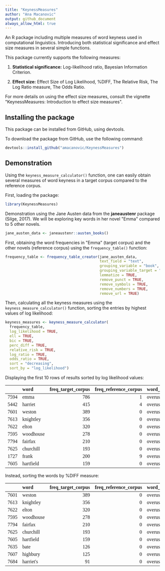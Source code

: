 ```yaml
---
title: "KeynessMeasures"
author: "Ana Macanovic"
output: github_document
always_allow_html: true
---
```




An R package including multiple measures of word keyness used in computational
linguistics. Introducing both statistical significance and effect size
measures in several simple functions.


This package currently supports the following measures:

1.  **Statistical significance:** Log-likelihood ratio, Bayesian Information Criterion.

2.  **Effect size:** Effect Size of Log Likelihood, %DIFF, The Relative Risk,
The Log Ratio measure, The Odds Ratio.

For more details on using the effect size measures, consult the vignette 
"KeynessMeasures: Introduction to effect size measures". 

## Installing the package

This package can be installed from GitHub, using devtools. 

To download the package from GitHub, use the following command:

```r
devtools::install_github("amacanovic/KeynessMeasures")
```

## Demonstration

Using the `keyness_measure_calculator()` function, one can easily obtain
several measures of word keyness in a target corpus compared to the 
reference corpus.

First, loading the package:

```r
library(KeynessMeasures)
```


Demonstration using the Jane Austen data from the **janeaustenr** package (Silge, 2017).
We will be exploring key words in her novel "Emma" compared to 5 other novels.

```r
jane_austen_data <- janeaustenr::austen_books()
```

First, obtaining the word frequencies in "Emma" (target corpus) and the other
novels (reference corpus) using the `frequency_table()` function:

```r
frequency_table <- frequency_table_creator(jane_austen_data,
                                           text_field = "text",
                                           grouping_variable = "book",
                                           grouping_variable_target = "Emma",
                                           lemmatize = TRUE,
                                           remove_punct = TRUE,
                                           remove_symbols = TRUE,
                                           remove_numbers = TRUE,
                                           remove_url = TRUE)
```

Then, calculating all the keyness measures using the `keyness_measure_calculator()` function,
sorting the entries by highest values of log likelihood:


```r
keyness_measures <- keyness_measure_calculator(
  frequency_table,
  log_likelihood = TRUE,
  ell = TRUE,
  bic = TRUE,
  perc_diff = TRUE,
  relative_risk = TRUE,
  log_ratio = TRUE,
  odds_ratio = TRUE,
  sort = "decreasing",
  sort_by = "log_likelihood")
```

Displaying the first 10 rows of results sorted by log likelihood values:
<table class=" lightable-classic" style="font-family: Cambria; width: auto !important; margin-left: auto; margin-right: auto;">
 <thead>
  <tr>
   <th style="text-align:left;">   </th>
   <th style="text-align:left;"> word </th>
   <th style="text-align:right;"> freq_target_corpus </th>
   <th style="text-align:right;"> freq_reference_corpus </th>
   <th style="text-align:left;"> word_use </th>
   <th style="text-align:right;"> log_likelihood </th>
   <th style="text-align:right;"> ell </th>
   <th style="text-align:right;"> bic </th>
   <th style="text-align:right;"> perc_diff </th>
   <th style="text-align:right;"> relative_risk </th>
   <th style="text-align:right;"> log_ratio </th>
   <th style="text-align:right;"> odds_ratio </th>
  </tr>
 </thead>
<tbody>
  <tr>
   <td style="text-align:left;"> 7594 </td>
   <td style="text-align:left;"> emma </td>
   <td style="text-align:right;"> 786 </td>
   <td style="text-align:right;"> 1 </td>
   <td style="text-align:left;"> overuse </td>
   <td style="text-align:right;"> 2350.3189 </td>
   <td style="text-align:right;"> 0.0006281 </td>
   <td style="text-align:right;"> 2336.8255 </td>
   <td style="text-align:right;"> 2.751670e+05 </td>
   <td style="text-align:right;"> 2752.6701 </td>
   <td style="text-align:right;"> 11.426616 </td>
   <td style="text-align:right;"> 2766.17371 </td>
  </tr>
  <tr>
   <td style="text-align:left;"> 5442 </td>
   <td style="text-align:left;"> harriet </td>
   <td style="text-align:right;"> 415 </td>
   <td style="text-align:right;"> 4 </td>
   <td style="text-align:left;"> overuse </td>
   <td style="text-align:right;"> 1205.6112 </td>
   <td style="text-align:right;"> 0.0003670 </td>
   <td style="text-align:right;"> 1192.1178 </td>
   <td style="text-align:right;"> 3.623455e+04 </td>
   <td style="text-align:right;"> 363.3455 </td>
   <td style="text-align:right;"> 8.505198 </td>
   <td style="text-align:right;"> 364.28214 </td>
  </tr>
  <tr>
   <td style="text-align:left;"> 7601 </td>
   <td style="text-align:left;"> weston </td>
   <td style="text-align:right;"> 389 </td>
   <td style="text-align:right;"> 0 </td>
   <td style="text-align:left;"> overuse </td>
   <td style="text-align:right;"> 1170.5395 </td>
   <td style="text-align:right;"> 0.0003623 </td>
   <td style="text-align:right;"> 1157.0461 </td>
   <td style="text-align:right;"> 2.416870e+17 </td>
   <td style="text-align:right;"> Inf </td>
   <td style="text-align:right;"> 11.411857 </td>
   <td style="text-align:right;"> Inf </td>
  </tr>
  <tr>
   <td style="text-align:left;"> 7613 </td>
   <td style="text-align:left;"> knightley </td>
   <td style="text-align:right;"> 356 </td>
   <td style="text-align:right;"> 0 </td>
   <td style="text-align:left;"> overuse </td>
   <td style="text-align:right;"> 1071.2392 </td>
   <td style="text-align:right;"> 0.0003383 </td>
   <td style="text-align:right;"> 1057.7458 </td>
   <td style="text-align:right;"> 2.211840e+17 </td>
   <td style="text-align:right;"> Inf </td>
   <td style="text-align:right;"> 11.283964 </td>
   <td style="text-align:right;"> Inf </td>
  </tr>
  <tr>
   <td style="text-align:left;"> 7622 </td>
   <td style="text-align:left;"> elton </td>
   <td style="text-align:right;"> 320 </td>
   <td style="text-align:right;"> 0 </td>
   <td style="text-align:left;"> overuse </td>
   <td style="text-align:right;"> 962.9117 </td>
   <td style="text-align:right;"> 0.0003117 </td>
   <td style="text-align:right;"> 949.4183 </td>
   <td style="text-align:right;"> 1.988170e+17 </td>
   <td style="text-align:right;"> Inf </td>
   <td style="text-align:right;"> 11.130159 </td>
   <td style="text-align:right;"> Inf </td>
  </tr>
  <tr>
   <td style="text-align:left;"> 7595 </td>
   <td style="text-align:left;"> woodhouse </td>
   <td style="text-align:right;"> 278 </td>
   <td style="text-align:right;"> 0 </td>
   <td style="text-align:left;"> overuse </td>
   <td style="text-align:right;"> 836.5295 </td>
   <td style="text-align:right;"> 0.0002800 </td>
   <td style="text-align:right;"> 823.0361 </td>
   <td style="text-align:right;"> 1.727223e+17 </td>
   <td style="text-align:right;"> Inf </td>
   <td style="text-align:right;"> 10.927172 </td>
   <td style="text-align:right;"> Inf </td>
  </tr>
  <tr>
   <td style="text-align:left;"> 7794 </td>
   <td style="text-align:left;"> fairfax </td>
   <td style="text-align:right;"> 210 </td>
   <td style="text-align:right;"> 0 </td>
   <td style="text-align:left;"> overuse </td>
   <td style="text-align:right;"> 631.9108 </td>
   <td style="text-align:right;"> 0.0002269 </td>
   <td style="text-align:right;"> 618.4174 </td>
   <td style="text-align:right;"> 1.304737e+17 </td>
   <td style="text-align:right;"> Inf </td>
   <td style="text-align:right;"> 10.522476 </td>
   <td style="text-align:right;"> Inf </td>
  </tr>
  <tr>
   <td style="text-align:left;"> 7625 </td>
   <td style="text-align:left;"> churchill </td>
   <td style="text-align:right;"> 193 </td>
   <td style="text-align:right;"> 0 </td>
   <td style="text-align:left;"> overuse </td>
   <td style="text-align:right;"> 580.7561 </td>
   <td style="text-align:right;"> 0.0002133 </td>
   <td style="text-align:right;"> 567.2627 </td>
   <td style="text-align:right;"> 1.199115e+17 </td>
   <td style="text-align:right;"> Inf </td>
   <td style="text-align:right;"> 10.400688 </td>
   <td style="text-align:right;"> Inf </td>
  </tr>
  <tr>
   <td style="text-align:left;"> 1727 </td>
   <td style="text-align:left;"> frank </td>
   <td style="text-align:right;"> 200 </td>
   <td style="text-align:right;"> 9 </td>
   <td style="text-align:left;"> overuse </td>
   <td style="text-align:right;"> 532.1223 </td>
   <td style="text-align:right;"> 0.0001913 </td>
   <td style="text-align:right;"> 518.6289 </td>
   <td style="text-align:right;"> 7.682500e+03 </td>
   <td style="text-align:right;"> 77.8250 </td>
   <td style="text-align:right;"> 6.282162 </td>
   <td style="text-align:right;"> 77.92058 </td>
  </tr>
  <tr>
   <td style="text-align:left;"> 7605 </td>
   <td style="text-align:left;"> hartfield </td>
   <td style="text-align:right;"> 159 </td>
   <td style="text-align:right;"> 0 </td>
   <td style="text-align:left;"> overuse </td>
   <td style="text-align:right;"> 478.4467 </td>
   <td style="text-align:right;"> 0.0001852 </td>
   <td style="text-align:right;"> 464.9533 </td>
   <td style="text-align:right;"> 9.878722e+16 </td>
   <td style="text-align:right;"> Inf </td>
   <td style="text-align:right;"> 10.121113 </td>
   <td style="text-align:right;"> Inf </td>
  </tr>
</tbody>
</table>
Instead, sorting the words by %DIFF measure:

<table class=" lightable-classic" style="font-family: Cambria; width: auto !important; margin-left: auto; margin-right: auto;">
 <thead>
  <tr>
   <th style="text-align:left;">   </th>
   <th style="text-align:left;"> word </th>
   <th style="text-align:right;"> freq_target_corpus </th>
   <th style="text-align:right;"> freq_reference_corpus </th>
   <th style="text-align:left;"> word_use </th>
   <th style="text-align:right;"> log_likelihood </th>
   <th style="text-align:right;"> ell </th>
   <th style="text-align:right;"> bic </th>
   <th style="text-align:right;"> perc_diff </th>
   <th style="text-align:right;"> relative_risk </th>
   <th style="text-align:right;"> log_ratio </th>
   <th style="text-align:right;"> odds_ratio </th>
  </tr>
 </thead>
<tbody>
  <tr>
   <td style="text-align:left;"> 7601 </td>
   <td style="text-align:left;"> weston </td>
   <td style="text-align:right;"> 389 </td>
   <td style="text-align:right;"> 0 </td>
   <td style="text-align:left;"> overuse </td>
   <td style="text-align:right;"> 1170.5395 </td>
   <td style="text-align:right;"> 0.0003623 </td>
   <td style="text-align:right;"> 1157.0461 </td>
   <td style="text-align:right;"> 2.416870e+17 </td>
   <td style="text-align:right;"> Inf </td>
   <td style="text-align:right;"> 11.411857 </td>
   <td style="text-align:right;"> Inf </td>
  </tr>
  <tr>
   <td style="text-align:left;"> 7613 </td>
   <td style="text-align:left;"> knightley </td>
   <td style="text-align:right;"> 356 </td>
   <td style="text-align:right;"> 0 </td>
   <td style="text-align:left;"> overuse </td>
   <td style="text-align:right;"> 1071.2392 </td>
   <td style="text-align:right;"> 0.0003383 </td>
   <td style="text-align:right;"> 1057.7458 </td>
   <td style="text-align:right;"> 2.211840e+17 </td>
   <td style="text-align:right;"> Inf </td>
   <td style="text-align:right;"> 11.283964 </td>
   <td style="text-align:right;"> Inf </td>
  </tr>
  <tr>
   <td style="text-align:left;"> 7622 </td>
   <td style="text-align:left;"> elton </td>
   <td style="text-align:right;"> 320 </td>
   <td style="text-align:right;"> 0 </td>
   <td style="text-align:left;"> overuse </td>
   <td style="text-align:right;"> 962.9117 </td>
   <td style="text-align:right;"> 0.0003117 </td>
   <td style="text-align:right;"> 949.4183 </td>
   <td style="text-align:right;"> 1.988170e+17 </td>
   <td style="text-align:right;"> Inf </td>
   <td style="text-align:right;"> 11.130159 </td>
   <td style="text-align:right;"> Inf </td>
  </tr>
  <tr>
   <td style="text-align:left;"> 7595 </td>
   <td style="text-align:left;"> woodhouse </td>
   <td style="text-align:right;"> 278 </td>
   <td style="text-align:right;"> 0 </td>
   <td style="text-align:left;"> overuse </td>
   <td style="text-align:right;"> 836.5295 </td>
   <td style="text-align:right;"> 0.0002800 </td>
   <td style="text-align:right;"> 823.0361 </td>
   <td style="text-align:right;"> 1.727223e+17 </td>
   <td style="text-align:right;"> Inf </td>
   <td style="text-align:right;"> 10.927172 </td>
   <td style="text-align:right;"> Inf </td>
  </tr>
  <tr>
   <td style="text-align:left;"> 7794 </td>
   <td style="text-align:left;"> fairfax </td>
   <td style="text-align:right;"> 210 </td>
   <td style="text-align:right;"> 0 </td>
   <td style="text-align:left;"> overuse </td>
   <td style="text-align:right;"> 631.9108 </td>
   <td style="text-align:right;"> 0.0002269 </td>
   <td style="text-align:right;"> 618.4174 </td>
   <td style="text-align:right;"> 1.304737e+17 </td>
   <td style="text-align:right;"> Inf </td>
   <td style="text-align:right;"> 10.522476 </td>
   <td style="text-align:right;"> Inf </td>
  </tr>
  <tr>
   <td style="text-align:left;"> 7625 </td>
   <td style="text-align:left;"> churchill </td>
   <td style="text-align:right;"> 193 </td>
   <td style="text-align:right;"> 0 </td>
   <td style="text-align:left;"> overuse </td>
   <td style="text-align:right;"> 580.7561 </td>
   <td style="text-align:right;"> 0.0002133 </td>
   <td style="text-align:right;"> 567.2627 </td>
   <td style="text-align:right;"> 1.199115e+17 </td>
   <td style="text-align:right;"> Inf </td>
   <td style="text-align:right;"> 10.400688 </td>
   <td style="text-align:right;"> Inf </td>
  </tr>
  <tr>
   <td style="text-align:left;"> 7605 </td>
   <td style="text-align:left;"> hartfield </td>
   <td style="text-align:right;"> 159 </td>
   <td style="text-align:right;"> 0 </td>
   <td style="text-align:left;"> overuse </td>
   <td style="text-align:right;"> 478.4467 </td>
   <td style="text-align:right;"> 0.0001852 </td>
   <td style="text-align:right;"> 464.9533 </td>
   <td style="text-align:right;"> 9.878722e+16 </td>
   <td style="text-align:right;"> Inf </td>
   <td style="text-align:right;"> 10.121113 </td>
   <td style="text-align:right;"> Inf </td>
  </tr>
  <tr>
   <td style="text-align:left;"> 7635 </td>
   <td style="text-align:left;"> bate </td>
   <td style="text-align:right;"> 126 </td>
   <td style="text-align:right;"> 0 </td>
   <td style="text-align:left;"> overuse </td>
   <td style="text-align:right;"> 379.1465 </td>
   <td style="text-align:right;"> 0.0001570 </td>
   <td style="text-align:right;"> 365.6531 </td>
   <td style="text-align:right;"> 7.828421e+16 </td>
   <td style="text-align:right;"> Inf </td>
   <td style="text-align:right;"> 9.785510 </td>
   <td style="text-align:right;"> Inf </td>
  </tr>
  <tr>
   <td style="text-align:left;"> 7607 </td>
   <td style="text-align:left;"> highbury </td>
   <td style="text-align:right;"> 125 </td>
   <td style="text-align:right;"> 0 </td>
   <td style="text-align:left;"> overuse </td>
   <td style="text-align:right;"> 376.1374 </td>
   <td style="text-align:right;"> 0.0001562 </td>
   <td style="text-align:right;"> 362.6440 </td>
   <td style="text-align:right;"> 7.766291e+16 </td>
   <td style="text-align:right;"> Inf </td>
   <td style="text-align:right;"> 9.774015 </td>
   <td style="text-align:right;"> Inf </td>
  </tr>
  <tr>
   <td style="text-align:left;"> 7684 </td>
   <td style="text-align:left;"> harriet's </td>
   <td style="text-align:right;"> 91 </td>
   <td style="text-align:right;"> 0 </td>
   <td style="text-align:left;"> overuse </td>
   <td style="text-align:right;"> 273.8280 </td>
   <td style="text-align:right;"> 0.0001257 </td>
   <td style="text-align:right;"> 260.3346 </td>
   <td style="text-align:right;"> 5.653860e+16 </td>
   <td style="text-align:right;"> Inf </td>
   <td style="text-align:right;"> 9.316025 </td>
   <td style="text-align:right;"> Inf </td>
  </tr>
</tbody>
</table>


